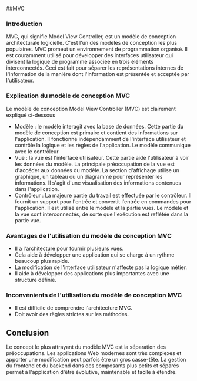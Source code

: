 ##MVC
### Introduction
   MVC, qui signifie Model View Controller, est un modèle de conception architecturale logicielle. C'est l'un des modèles de conception les plus populaires. MVC promeut un environnement de programmation organisé. Il est couramment utilisé pour développer des interfaces utilisateur qui divisent la logique de programme associée en trois éléments interconnectés. Ceci est fait pour séparer les représentations internes de l'information de la manière dont l'information est présentée et acceptée par l'utilisateur.

### Explication du modèle de conception MVC
   Le modèle de conception Model View Controller (MVC) est clairement expliqué ci-dessous
   * Modèle : le modèle interagit avec la base de données. Cette partie du modèle de conception est primaire et contient des informations sur l'application. Il fonctionne indépendamment de l'interface utilisateur et contrôle la logique et les règles de l'application. Le modèle communique avec le contrôleur
   * Vue : la vue est l'interface utilisateur. Cette partie aide l'utilisateur à voir les données du modèle. La principale préoccupation de la vue est d'accéder aux données du modèle. La section d'affichage utilise un graphique, un tableau ou un diagramme pour représenter les informations. Il s'agit d'une visualisation des informations contenues dans l'application.
   * Contrôleur : La majeure partie du travail est effectuée par le contrôleur. Il fournit un support pour l'entrée et convertit l'entrée en commandes pour l'application. Il est utilisé entre le modèle et la partie vues. Le modèle et la vue sont interconnectés, de sorte que l'exécution est reflétée dans la partie vue.

### Avantages de l'utilisation du modèle de conception MVC
   * Il a l'architecture pour fournir plusieurs vues.
   * Cela aide à développer une application qui se charge à un rythme beaucoup plus rapide.
   * La modification de l'interface utilisateur n'affecte pas la logique métier.
   * Il aide à développer des applications plus importantes avec une structure définie.

### Inconvénients de l'utilisation du modèle de conception MVC
   * Il est difficile de comprendre l'architecture MVC.
   * Doit avoir des règles strictes sur les méthodes.

## Conclusion
   Le concept le plus attrayant du modèle MVC est la séparation des préoccupations.
   Les applications Web modernes sont très complexes et apporter une modification peut parfois être un gros casse-tête. La gestion du frontend et du backend dans des composants plus petits et séparés permet à l'application d'être évolutive, maintenable et facile à étendre.